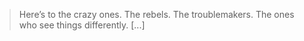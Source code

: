 > Here’s to the crazy ones. The rebels. The troublemakers. The ones who see things differently. [...]
